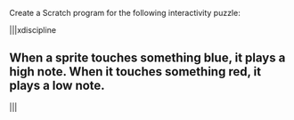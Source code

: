 Create a Scratch program for the following interactivity puzzle:

|||xdiscipline
## When a sprite touches something blue, it plays a high  note. When it touches something red, it plays a low note.
|||